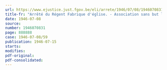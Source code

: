 ```yaml
---
url: https://www.ejustice.just.fgov.be/eli/arrete/1946/07/08/1946070831/justel
title-fr: "Arrêté du Régent Fabrique d'église. - Association sans but lucratif. - Legs"
date: 1946-07-08
source:
number: 1946070831
page: 888888
case: 1946-07-08/59
publication: 1946-07-15
starts:
modifies:
pdf-original:
pdf-consolidated:
---
```


